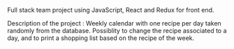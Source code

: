 Full stack team project using JavaScript, React and Redux for front end.

Description of the project : 
Weekly calendar with one recipe per day taken randomly from the database.
Possiblity to change the recipe associated to a day, and to print a shopping list based on the recipe of the week.
